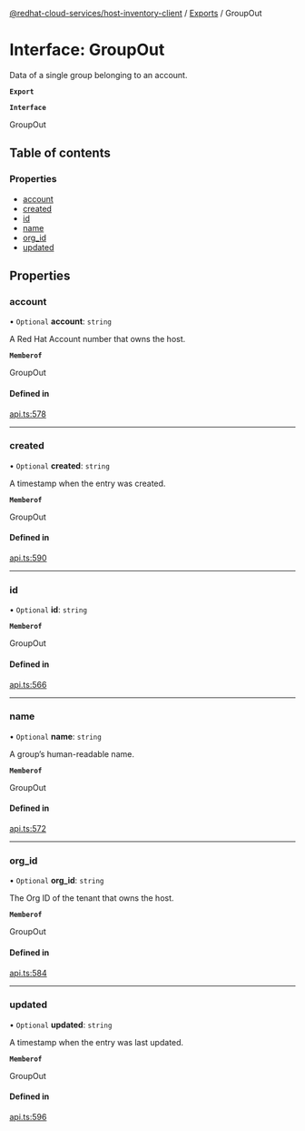 [@redhat-cloud-services/host-inventory-client](../README.md) / [Exports](../modules.md) / GroupOut

# Interface: GroupOut

Data of a single group belonging to an account.

**`Export`**

**`Interface`**

GroupOut

## Table of contents

### Properties

- [account](GroupOut.md#account)
- [created](GroupOut.md#created)
- [id](GroupOut.md#id)
- [name](GroupOut.md#name)
- [org\_id](GroupOut.md#org_id)
- [updated](GroupOut.md#updated)

## Properties

### account

• `Optional` **account**: `string`

A Red Hat Account number that owns the host.

**`Memberof`**

GroupOut

#### Defined in

[api.ts:578](https://github.com/mkholjuraev/javascript-clients/blob/master/packages/host-inventory/api.ts#L578)

___

### created

• `Optional` **created**: `string`

A timestamp when the entry was created.

**`Memberof`**

GroupOut

#### Defined in

[api.ts:590](https://github.com/mkholjuraev/javascript-clients/blob/master/packages/host-inventory/api.ts#L590)

___

### id

• `Optional` **id**: `string`

**`Memberof`**

GroupOut

#### Defined in

[api.ts:566](https://github.com/mkholjuraev/javascript-clients/blob/master/packages/host-inventory/api.ts#L566)

___

### name

• `Optional` **name**: `string`

A group’s human-readable name.

**`Memberof`**

GroupOut

#### Defined in

[api.ts:572](https://github.com/mkholjuraev/javascript-clients/blob/master/packages/host-inventory/api.ts#L572)

___

### org\_id

• `Optional` **org\_id**: `string`

The Org ID of the tenant that owns the host.

**`Memberof`**

GroupOut

#### Defined in

[api.ts:584](https://github.com/mkholjuraev/javascript-clients/blob/master/packages/host-inventory/api.ts#L584)

___

### updated

• `Optional` **updated**: `string`

A timestamp when the entry was last updated.

**`Memberof`**

GroupOut

#### Defined in

[api.ts:596](https://github.com/mkholjuraev/javascript-clients/blob/master/packages/host-inventory/api.ts#L596)
